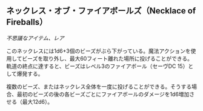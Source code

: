 ## ネックレス・オブ・ファイアボールズ（Necklace of Fireballs）
*不思議なアイテム、レア*

このネックレスには1d6+3個のビーズがぶら下がっている。魔法アクションを使用してビーズを取り外し、最大60フィート離れた場所に投げることができる。軌道の終点に達すると、ビーズはレベル3のファイアボール（セーヴDC 15）として爆発する。

複数のビーズ、またはネックレス全体を一度に投げることができる。そうする場合、最初のビーズの後の各ビーズごとにファイアボールのダメージを1d6増加させる（最大12d6）。